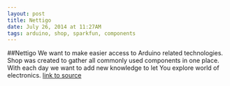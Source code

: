 ```yaml
---
layout: post
title: Nettigo
date: July 26, 2014 at 11:27AM
tags: arduino, shop, sparkfun, components
---
```

##Nettigo
We want to make easier access to Arduino related technologies. Shop was created to gather all commonly used components in one place. With each day we want to add new knowledge to let You explore world of electronics.
[link to source](http://nettigo.eu/) 
